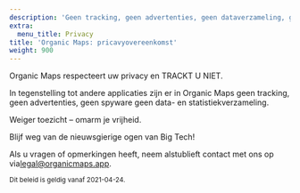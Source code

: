```yaml
---
description: 'Geen tracking, geen advertenties, geen dataverzameling, geen statistiekenverzameling, geen spyware'
extra:
  menu_title: Privacy
title: 'Organic Maps: pricavyovereenkomst'
weight: 900
---
```


Organic Maps respecteert uw privacy en TRACKT U NIET.

In tegenstelling tot andere applicaties zijn er in Organic Maps geen
tracking, geen advertenties, geen spyware geen data- en
statistiekverzameling.

Weiger toezicht – omarm je vrijheid.

Blijf weg van de nieuwsgierige ogen van Big Tech!

Als u vragen of opmerkingen heeft, neem alstublieft contact met ons op
via[legal@organicmaps.app](mailto:legal@organicmaps.app).

<sub>Dit beleid is geldig vanaf 2021-04-24.</sub>
